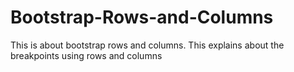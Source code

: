 # Bootstrap-Rows-and-Columns
This is about bootstrap rows and columns. This explains about the breakpoints using rows and columns
